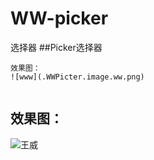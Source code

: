 # WW-picker
选择器
##Picker选择器
```
效果图：  
![www](.WWPicter.image.ww.png)


```
## 效果图：  
![王威](http://www.baidu.com/img/bdlogo.gif)
